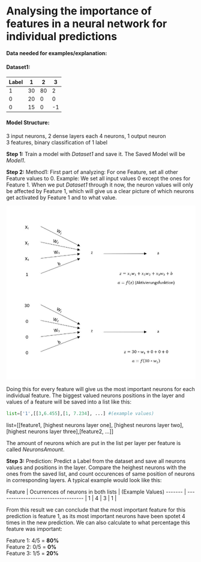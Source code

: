 # Analysing the importance of features in a neural network for individual predictions
**Data needed for examples/explanation:**

#### Dataset1:

Label | 1  | 2  | 3  |
----- | -- | -- | -- |
1     | 30 | 80 | 2  |
0     | 20 | 0  | 0  |
0     | 15 | 0  | -1 |

#### Model Structure:

3 input neurons, 2 dense layers each 4 neurons, 1 output neuron<br>
3 features, binary classification of 1 label

**Step 1:** Train a model with *Dataset1* and save it. The Saved Model will be *Model1*.

**Step 2:** Method1: First part of analyzing: For one Feature, set all other Feature values to 0.
Example: We set all input values 0 except the ones for Feature 1.
When we put *Dataset1* through it now, the neuron values will only be affected by Feature 1, which will give us a clear
picture of which neurons get activated by Feature 1 and to what value.

![](https://raw.githubusercontent.com/larsfriese/ml_models/master/analysis/analysis1.JPG)

Doing this for every feature will give us the most important neurons for each individual feature.
The biggest valued neurons positions in the layer and values of a feature will be saved into a list like this:

```python
list=['1',[[3,6.455],[1, 7.234], ...] #(example values)
```
list=[[feature1, [highest neurons layer one], [highest neurons layer two], [highest neurons layer three],[feature2, ...]]

The amount of neurons which are put in the list per layer per feature is called *NeuronsAmount*.

**Step 3:** Prediction: Predict a Label from the dataset and save all neurons values and positions in the layer.
Compare the heighest neurons with the ones from the saved list, and count occurences of same position of neurons in corresponding layers. A typical example would look like this:

Feature | Ocurrences of neurons in both lists |  (Example Values)
------- | ----------------------------------- | 
1       | 4                                   |
3       | 1                                   |

From this result we can conclude that the most important feature for this prediction is feature 1, as its most important neurons
have been spotet 4 times in the new prediction. We can also calculate to what percentage this feature was important:

Feature 1: 4/5 = **80%**<br>
Feature 2: 0/5 = **0%**<br>
Feature 3: 1/5 = **20%**<br>
